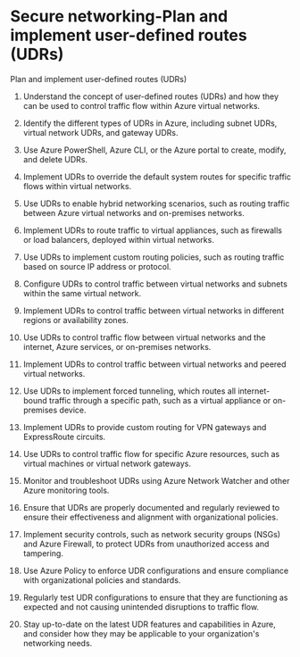 # Secure networking-Plan and implement user-defined routes (UDRs) 

Plan and implement user-defined routes (UDRs) 


1. Understand the concept of user-defined routes (UDRs) and how they can be used to control traffic flow within Azure virtual networks. 

2. Identify the different types of UDRs in Azure, including subnet UDRs, virtual network UDRs, and gateway UDRs. 

3. Use Azure PowerShell, Azure CLI, or the Azure portal to create, modify, and delete UDRs. 

4. Implement UDRs to override the default system routes for specific traffic flows within virtual networks. 

5. Use UDRs to enable hybrid networking scenarios, such as routing traffic between Azure virtual networks and on-premises networks. 

6. Implement UDRs to route traffic to virtual appliances, such as firewalls or load balancers, deployed within virtual networks. 

7. Use UDRs to implement custom routing policies, such as routing traffic based on source IP address or protocol. 

8. Configure UDRs to control traffic between virtual networks and subnets within the same virtual network. 

9. Implement UDRs to control traffic between virtual networks in different regions or availability zones. 

10. Use UDRs to control traffic flow between virtual networks and the internet, Azure services, or on-premises networks. 

11. Implement UDRs to control traffic between virtual networks and peered virtual networks. 

12. Use UDRs to implement forced tunneling, which routes all internet-bound traffic through a specific path, such as a virtual appliance or on-premises device. 

13. Implement UDRs to provide custom routing for VPN gateways and ExpressRoute circuits. 

14. Use UDRs to control traffic flow for specific Azure resources, such as virtual machines or virtual network gateways. 

15. Monitor and troubleshoot UDRs using Azure Network Watcher and other Azure monitoring tools. 

16. Ensure that UDRs are properly documented and regularly reviewed to ensure their effectiveness and alignment with organizational policies. 

17. Implement security controls, such as network security groups (NSGs) and Azure Firewall, to protect UDRs from unauthorized access and tampering. 

18. Use Azure Policy to enforce UDR configurations and ensure compliance with organizational policies and standards. 

19. Regularly test UDR configurations to ensure that they are functioning as expected and not causing unintended disruptions to traffic flow. 

20. Stay up-to-date on the latest UDR features and capabilities in Azure, and consider how they may be applicable to your organization's networking needs. 

 
